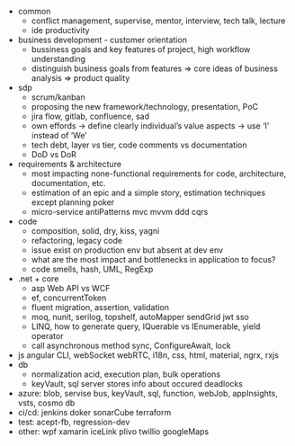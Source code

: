 * common
  * conflict management, supervise, mentor, interview, tech talk, lecture
  * ide productivity
* business development - customer orientation
  * bussiness goals and key features of project, high workflow understanding
  * distinguish business goals from features => core ideas of business analysis => product quality
* sdp
  * scrum/kanban
  * proposing the new framework/technology, presentation, PoC
  * jira flow, gitlab, confluence, sad
  * own effords -> define clearly individual’s value aspects -> use ‘I’ instead of ‘We’
  * tech debt, layer vs tier, code comments vs documentation
  * DoD vs DoR
* requirements & architecture
  * most impacting none-functional requirements for code, architecture, documentation, etc.
  * estimation of an epic and a simple story, estimation techniques except planning poker
  * micro-service antiPatterns mvc mvvm ddd cqrs
* code
  * composition, solid, dry, kiss, yagni
  * refactoring, legacy code
  * issue exist on production env but absent at dev env
  * what are the most impact and bottlenecks in application to focus?
  * code smells, hash, UML, RegExp
* .net + core
  * asp Web API vs WCF
  * ef, concurrentToken
  * fluent migration, assertion, validation
  * moq, nunit, serilog, topshelf, autoMapper sendGrid jwt sso
  * LINQ, how to generate query, IQuerable vs IEnumerable, yield operator
  * call asynchronous method sync, ConfigureAwait, lock
* js angular CLI, webSocket webRTC, i18n, css, html, material, ngrx, rxjs
* db
  * normalization acid, execution plan, bulk operations
  * keyVault, sql server stores info about occured deadlocks
* azure: blob, servise bus, keyVault, sql, function, webJob, appInsights, vsts, cosmo db
* ci/cd: jenkins doker sonarCube terraform
* test: acept-fb, regression-dev
* other: wpf xamarin iceLink plivo twillio googleMaps
